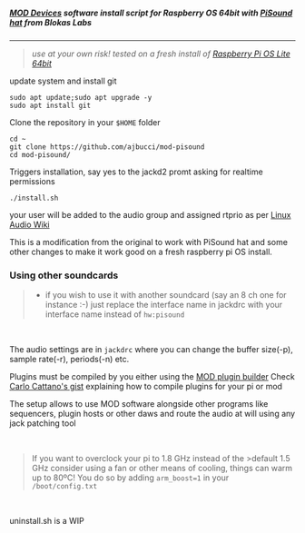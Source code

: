 ##### [MOD Devices](https://moddevices.com/) software install script for Raspberry OS 64bit with [PiSound hat](https://blokas.io/pisound/) from Blokas Labs
*** 

>_use at your own risk!_ _tested on a fresh install of [Raspberry Pi OS Lite 64bit](https://www.raspberrypi.com/software/operating-systems/)_


update system and install git
```
sudo apt update;sudo apt upgrade -y
sudo apt install git
```
Clone the repository in your ```$HOME``` folder
```
cd ~
git clone https://github.com/ajbucci/mod-pisound
cd mod-pisound/
```
Triggers installation, say yes to the jackd2 promt asking for realtime permissions
```
./install.sh
```

your user will be added to the audio group and assigned rtprio as per [Linux Audio Wiki](https://wiki.linuxaudio.org/wiki/system_configuration) 


This is a modification from the original to work with PiSound hat and some other changes to make it work good on a fresh raspberry pi OS install. 

### Using other soundcards
>+ if you wish to use it with another soundcard (say an 8 ch one for instance :-) just replace the interface name in jackdrc with your interface name instead of ```hw:pisound```

&nbsp; 


The audio settings are in ```jackdrc``` where you can change the buffer size(-p), sample rate(-r), periods(-n) etc.

Plugins must be compiled by you either using the [MOD plugin builder](https://github.com/moddevices/mod-plugin-builder)
Check [Carlo Cattano's gist](https://gist.github.com/CarloCattano/83d572ea18031ca6e40ce8545b6f174c) explaining how to compile plugins for your pi or mod 


The setup allows to use MOD software alongside other programs like sequencers, plugin hosts or other daws and route the audio at will using any jack patching tool


&nbsp; 
&nbsp;  


 >If you want to overclock your pi to 1.8 GHz instead of the >default 1.5 GHz consider using a fan or other means of cooling, things can warm up to 80ºC!
 >You do so by adding ```arm_boost=1``` in your ```/boot/config.txt``` 

&nbsp;


 uninstall.sh is a WIP 
